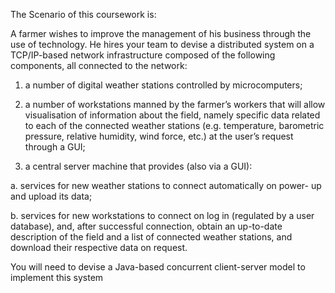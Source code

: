 The Scenario of this coursework is:

A farmer wishes to improve the management of his business through the use of
technology. He hires your team to devise a distributed system on a TCP/IP-based
network infrastructure composed of the following components, all connected to the
network:
  1. a number of digital weather stations controlled by microcomputers;
  
  2. a number of workstations manned by the farmer’s workers that will allow
  visualisation of information about the field, namely specific data related to
  each of the connected weather stations (e.g. temperature, barometric
  pressure, relative humidity, wind force, etc.) at the user’s request through a
  GUI;
  
  3. a central server machine that provides (also via a GUI):
  
  a. services for new weather stations to connect automatically on power-
    up and upload its data;
    
  b. services for new workstations to connect on log in (regulated by a user
    database), and, after successful connection, obtain an up-to-date
    description of the field and a list of connected weather stations, and
    download their respective data on request.
    
You will need to devise a Java-based concurrent client-server model to
implement this system
